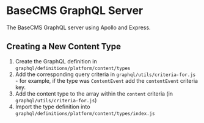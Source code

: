 # BaseCMS GraphQL Server
The BaseCMS GraphQL server using Apollo and Express.

## Creating a New Content Type
1. Create the GraphQL definition in `graphql/definitions/platform/content/types`
2. Add the corresponding query criteria in `graphql/utils/criteria-for.js` - for example, if the type was `ContentEvent` add the `contentEvent` criteria key.
3. Add the content type to the array within the `content` criteria (in `graphql/utils/criteria-for.js`)
4. Import the type definition into `graphql/definitions/platform/content/types/index.js`
